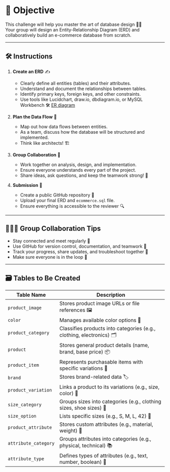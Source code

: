 # 🎯 Objective
This challenge will help you master the art of database design 🧠💾  
Your group will design an Entity-Relationship Diagram (ERD) and collaboratively build an e-commerce database from scratch.

---

## 🛠️ Instructions

1. **Create an ERD** ✍️  
   - Clearly define all entities (tables) and their attributes.  
   - Understand and document the relationships between tables.  
   - Identify primary keys, foreign keys, and other constraints.  
   - Use tools like Lucidchart, draw.io, dbdiagram.io, or MySQL Workbench 🛠️
   [ER diagram](Ecommerce-database/ecommerce.sql.png)

2. **Plan the Data Flow** 🔄  
   - Map out how data flows between entities.  
   - As a team, discuss how the database will be structured and implemented.  
   - Think like architects! 🏗️

3. **Group Collaboration** 🤝  
   - Work together on analysis, design, and implementation.  
   - Ensure everyone understands every part of the project.  
   - Share ideas, ask questions, and keep the teamwork strong! 💬

4. **Submission** 🚀  
   - Create a public GitHub repository 📂  
   - Upload your final ERD and `ecommerce.sql` file.  
   - Ensure everything is accessible to the reviewer 🔍

---

## 🧑‍🤝‍🧑 Group Collaboration Tips

- Stay connected and meet regularly 👥  
- Use GitHub for version control, documentation, and teamwork 📘  
- Track your progress, share updates, and troubleshoot together 🔧  
- Make sure everyone is in the loop 🧭

---

## 🗃️ Tables to Be Created

| Table Name             | Description                                                |
|------------------------|------------------------------------------------------------|
| `product_image`        | Stores product image URLs or file references 🖼️            |
| `color`                | Manages available color options 🎨                         |
| `product_category`     | Classifies products into categories (e.g., clothing, electronics) 🗂️ |
| `product`              | Stores general product details (name, brand, base price) 📦 |
| `product_item`         | Represents purchasable items with specific variations 🧾   |
| `brand`                | Stores brand-related data 🏷️                               |
| `product_variation`    | Links a product to its variations (e.g., size, color) 🔄   |
| `size_category`        | Groups sizes into categories (e.g., clothing sizes, shoe sizes) 📏 |
| `size_option`          | Lists specific sizes (e.g., S, M, L, 42) 📐                |
| `product_attribute`    | Stores custom attributes (e.g., material, weight) 🧵        |
| `attribute_category`   | Groups attributes into categories (e.g., physical, technical) 📚 |
| `attribute_type`       | Defines types of attributes (e.g., text, number, boolean) 🧪 |
